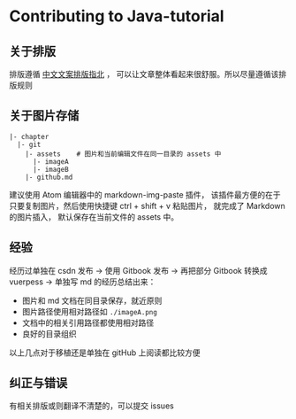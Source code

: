 # Contributing to Java-tutorial

## 关于排版 

排版遵循 [中文文案排版指北](https://github.com/zq99299/chinese-copywriting-guidelines) ，
可以让文章整体看起来很舒服。所以尽量遵循该排版规则

## 关于图片存储

```
|- chapter
  |- git
    |- assets    # 图片和当前编辑文件在同一目录的 assets 中
      |- imageA  
      |- imageB
    |- github.md   
```

建议使用 Atom 编辑器中的 markdown-img-paste 插件，
该插件最方便的在于只要复制图片，然后使用快捷键 ctrl + shift + v 粘贴图片， 就完成了 Markdown 的图片插入，
默认保存在当前文件的 assets 中。

## 经验

经历过单独在 csdn 发布 -> 使用 Gitbook 发布 -> 再把部分 Gitbook 转换成 vuerpess -> 单独写 md 的经历总结出来：

- 图片和 md 文档在同目录保存，就近原则
- 图片路径使用相对路径如 `./imageA.png`
- 文档中的相关引用路径都使用相对路径
- 良好的目录组织

以上几点对于移植还是单独在 gitHub 上阅读都比较方便

## 纠正与错误
有相关排版或则翻译不清楚的，可以提交 issues
